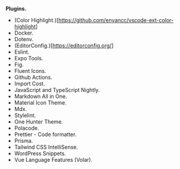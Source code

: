 **Plugins.**

- (Color Highlight.)[https://github.com/enyancc/vscode-ext-color-highlight]
- Docker.
- Dotenv.
- (EditorConfig.)[https://editorconfig.org/]
- Eslint.
- Expo Tools.
- Fig.
- Fluent Icons.
- Github Actions.
- Import Cost.
- JavaScript and TypeScript Nightly.
- Markdown All in One.
- Material Icon Theme.
- Mdx.
- Stylelint.
- One Hunter Theme.
- Polacode.
- Prettier - Code formatter.
- Prisma.
- Tailwind CSS IntelliSense.
- WordPress Snippets.
- Vue Language Features (Volar).
